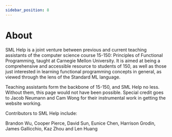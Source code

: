 ```yaml
---
sidebar_position: 8
---
```


# About

SML Help is a joint venture between previous and current teaching assistants of the computer science course 15-150: Principles of Functional Programming, taught at Carnegie Mellon University. It is aimed at being a comprehensive and accessible resource to students of 150, as well as those just interested in learning functional programming concepts in general, as viewed through the lens of the Standard ML language.

Teaching assistants form the backbone of 15-150, and SML Help no less. Without them, this page would not have been possible. Special credit goes to Jacob Neumann and Cam Wong for their instrumental work in getting the website working.

Contributors to SML Help include:

Brandon Wu, Cooper Pierce, David Sun, Eunice Chen, Harrison Grodin, James Gallicchio, Kaz Zhou and Len Huang
